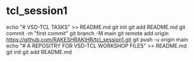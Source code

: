# tcl_session1
echo "# VSD-TCL TASKS" >> README.md
git init
git add README.md
git commit -m "first commit"
git branch -M main
git remote add origin https://github.com/RAKESHRAKIHR/tcl_session1.git
git push -u origin main
echo "#  A REPOSITRY FOR VSD-TCL WORKSHOP FILES" >> README.md
git init
git add README.md
